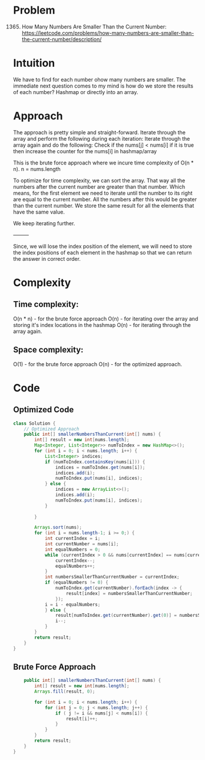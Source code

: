 # Problem
1365. How Many Numbers Are Smaller Than the Current Number: https://leetcode.com/problems/how-many-numbers-are-smaller-than-the-current-number/description/
# Intuition
<!-- Describe your first thoughts on how to solve this problem. -->
We have to find for each number ohow many numbers are smaller.
The immediate next question comes to my mind is how do we store the results of each number? Hashmap or directly into an array.


# Approach
<!-- Describe your approach to solving the problem. -->
The approach is pretty simple and straight-forward.
Iterate through the array and perform the following during each iteration:
Iterate through the array again and do the following:
Check if the nums[j] < nums[i]
if it is true then increase the counter for the nums[i] in hashmap/array

 
This is the brute force approach where we incure time complexity of O(n * n). n = nums.length


To optimize for time complexity, we can sort the array. That way all the numbers after the current number are greater than that number.
Which means, for the first element we need to iterate until the number to its right are equal to the current number. All the numbers after this would be greater than the current number.
We store the same result for all the elements that have the same value.

We keep iterating further.

———

Since, we will lose the index position of the element, we will need to store the index positions of each element in the hashmap so that we can return the answer in correct order.

# Complexity
## Time complexity:
<!-- Add your time complexity here, e.g. $$O(n)$$ -->
O(n * n) - for the brute force approach
O(n) - for iterating over the array and storing it's index locations in the hashmap
O(n) - for iterating through the array again.

## Space complexity:
<!-- Add your space complexity here, e.g. $$O(n)$$ -->
O(1) - for the brute force approach
O(n) - for the optimized approach.

# Code 
## Optimized Code
```java
class Solution {
    // Optimized Approach
    public int[] smallerNumbersThanCurrent(int[] nums) {
        int[] result = new int[nums.length];
        Map<Integer, List<Integer>> numToIndex = new HashMap<>();
        for (int i = 0; i < nums.length; i++) {
            List<Integer> indices;
            if (numToIndex.containsKey(nums[i])) {
                indices = numToIndex.get(nums[i]);
                indices.add(i);
                numToIndex.put(nums[i], indices);    
            } else {
                indices = new ArrayList<>();
                indices.add(i);
                numToIndex.put(nums[i], indices);    
            }
            
        }

        Arrays.sort(nums);
        for (int i = nums.length-1; i >= 0;) {
            int currentIndex = i;
            int currentNumber = nums[i];
            int equalNumbers = 0;
            while (currentIndex > 0 && nums[currentIndex] == nums[currentIndex-1]) {
                currentIndex--;
                equalNumbers++;
            }
            int numbersSmallerThanCurrentNumber = currentIndex;
            if (equalNumbers != 0) {
                numToIndex.get(currentNumber).forEach(index -> {
                    result[index] = numbersSmallerThanCurrentNumber;
                });
            i = i - equalNumbers;
            } else {
                result[numToIndex.get(currentNumber).get(0)] = numbersSmallerThanCurrentNumber;
                i--;
            }           
        }
        return result;
    }
}
```

## Brute Force Approach
```java
    public int[] smallerNumbersThanCurrent(int[] nums) {
        int[] result = new int[nums.length];
        Arrays.fill(result, 0);

        for (int i = 0; i < nums.length; i++) {
            for (int j = 0; j < nums.length; j++) {
                if ( j != i && nums[j] < nums[i]) {
                    result[i]++;
                }
            }
        }
        return result;
    }
}
```
